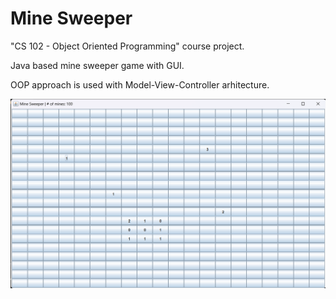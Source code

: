 # Mine Sweeper

"CS 102 - Object Oriented Programming" course project.

Java based mine sweeper game with GUI.

OOP approach is used with Model-View-Controller arhitecture.

<p align="center">
    <img src="screenshots/Mine Sweeper.png">
</p>

